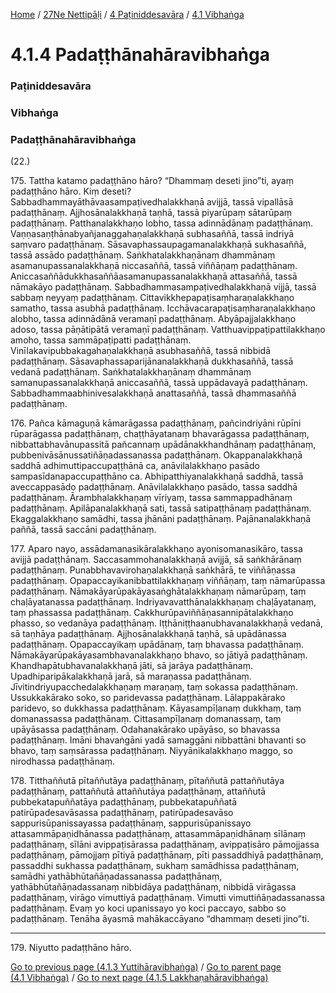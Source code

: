 
[Home](/) / [27Ne Nettipāḷi](/tipitaka/27Ne.md) / [4 Paṭiniddesavāra](/tipitaka/27Ne/4.md) / [4.1 Vibhaṅga](/tipitaka/27Ne/4/4.1.md)

# 4.1.4 Padaṭṭhānahāravibhaṅga

### Paṭiniddesavāra

### Vibhaṅga

### Padaṭṭhānahāravibhaṅga

(22.)

175\. Tattha katamo padaṭṭhāno hāro? “Dhammaṃ deseti jino”ti, ayaṃ padaṭṭhāno hāro. Kiṃ deseti? Sabbadhammayāthāvaasampaṭivedhalakkhaṇā avijjā, tassā vipallāsā padaṭṭhānaṃ. Ajjhosānalakkhaṇā taṇhā, tassā piyarūpaṃ sātarūpaṃ padaṭṭhānaṃ. Patthanalakkhaṇo lobho, tassa adinnādānaṃ padaṭṭhānaṃ. Vaṇṇasaṇṭhānabyañjanaggahaṇalakkhaṇā subhasaññā, tassā indriyā saṃvaro padaṭṭhānaṃ. Sāsavaphassaupagamanalakkhaṇā sukhasaññā, tassā assādo padaṭṭhānaṃ. Saṅkhatalakkhaṇānaṃ dhammānaṃ asamanupassanalakkhaṇā niccasaññā, tassā viññāṇaṃ padaṭṭhānaṃ. Aniccasaññādukkhasaññāasamanupassanalakkhaṇā attasaññā, tassā nāmakāyo padaṭṭhānaṃ. Sabbadhammasampaṭivedhalakkhaṇā vijjā, tassā sabbaṃ neyyaṃ padaṭṭhānaṃ. Cittavikkhepapaṭisaṃharaṇalakkhaṇo samatho, tassa asubhā padaṭṭhānaṃ. Icchāvacarapaṭisaṃharaṇalakkhaṇo alobho, tassa adinnādānā veramaṇī padaṭṭhānaṃ. Abyāpajjalakkhaṇo adoso, tassa pāṇātipātā veramaṇī padaṭṭhānaṃ. Vatthuavippaṭipattilakkhaṇo amoho, tassa sammāpaṭipatti padaṭṭhānaṃ. Vinīlakavipubbakagahaṇalakkhaṇā asubhasaññā, tassā nibbidā padaṭṭhānaṃ. Sāsavaphassaparijānanalakkhaṇā dukkhasaññā, tassā vedanā padaṭṭhānaṃ. Saṅkhatalakkhaṇānaṃ dhammānaṃ samanupassanalakkhaṇā aniccasaññā, tassā uppādavayā padaṭṭhānaṃ. Sabbadhammaabhinivesalakkhaṇā anattasaññā, tassā dhammasaññā padaṭṭhānaṃ.

176\. Pañca kāmaguṇā kāmarāgassa padaṭṭhānaṃ, pañcindriyāni rūpīni rūparāgassa padaṭṭhānaṃ, chaṭṭhāyatanaṃ bhavarāgassa padaṭṭhānaṃ, nibbattabhavānupassitā pañcannaṃ upādānakkhandhānaṃ padaṭṭhānaṃ, pubbenivāsānussatiñāṇadassanassa padaṭṭhānaṃ. Okappanalakkhaṇā saddhā adhimuttipaccupaṭṭhānā ca, anāvilalakkhaṇo pasādo sampasīdanapaccupaṭṭhāno ca. Abhipatthiyanalakkhaṇā saddhā, tassā aveccappasādo padaṭṭhānaṃ. Anāvilalakkhaṇo pasādo, tassa saddhā padaṭṭhānaṃ. Ārambhalakkhaṇaṃ vīriyaṃ, tassa sammappadhānaṃ padaṭṭhānaṃ. Apilāpanalakkhaṇā sati, tassā satipaṭṭhānaṃ padaṭṭhānaṃ. Ekaggalakkhaṇo samādhi, tassa jhānāni padaṭṭhānaṃ. Pajānanalakkhaṇā paññā, tassā saccāni padaṭṭhānaṃ.

177\. Aparo nayo, assādamanasikāralakkhaṇo ayonisomanasikāro, tassa avijjā padaṭṭhānaṃ. Saccasammohanalakkhaṇā avijjā, sā saṅkhārānaṃ padaṭṭhānaṃ. Punabbhavavirohaṇalakkhaṇā saṅkhārā, te viññāṇassa padaṭṭhānaṃ. Opapaccayikanibbattilakkhaṇaṃ viññāṇaṃ, taṃ nāmarūpassa padaṭṭhānaṃ. Nāmakāyarūpakāyasaṅghātalakkhaṇaṃ nāmarūpaṃ, taṃ chaḷāyatanassa padaṭṭhānaṃ. Indriyavavatthānalakkhaṇaṃ chaḷāyatanaṃ, taṃ phassassa padaṭṭhānaṃ. Cakkhurūpaviññāṇasannipātalakkhaṇo phasso, so vedanāya padaṭṭhānaṃ. Iṭṭhāniṭṭhaanubhavanalakkhaṇā vedanā, sā taṇhāya padaṭṭhānaṃ. Ajjhosānalakkhaṇā taṇhā, sā upādānassa padaṭṭhānaṃ. Opapaccayikaṃ upādānaṃ, taṃ bhavassa padaṭṭhānaṃ. Nāmakāyarūpakāyasambhavanalakkhaṇo bhavo, so jātiyā padaṭṭhānaṃ. Khandhapātubhavanalakkhaṇā jāti, sā jarāya padaṭṭhānaṃ. Upadhiparipākalakkhaṇā jarā, sā maraṇassa padaṭṭhānaṃ. Jīvitindriyupacchedalakkhaṇaṃ maraṇaṃ, taṃ sokassa padaṭṭhānaṃ. Ussukkakārako soko, so paridevassa padaṭṭhānaṃ. Lālappakārako paridevo, so dukkhassa padaṭṭhānaṃ. Kāyasampīḷanaṃ dukkhaṃ, taṃ domanassassa padaṭṭhānaṃ. Cittasampīḷanaṃ domanassaṃ, taṃ upāyāsassa padaṭṭhānaṃ. Odahanakārako upāyāso, so bhavassa padaṭṭhānaṃ. Imāni bhavaṅgāni yadā samaggāni nibbattāni bhavanti so bhavo, taṃ saṃsārassa padaṭṭhānaṃ. Niyyānikalakkhaṇo maggo, so nirodhassa padaṭṭhānaṃ.

178\. Titthaññutā pītaññutāya padaṭṭhānaṃ, pītaññutā pattaññutāya padaṭṭhānaṃ, pattaññutā attaññutāya padaṭṭhānaṃ, attaññutā pubbekatapuññatāya padaṭṭhānaṃ, pubbekatapuññatā patirūpadesavāsassa padaṭṭhānaṃ, patirūpadesavāso sappurisūpanissayassa padaṭṭhānaṃ, sappurisūpanissayo attasammāpaṇidhānassa padaṭṭhānaṃ, attasammāpaṇidhānaṃ sīlānaṃ padaṭṭhānaṃ, sīlāni avippaṭisārassa padaṭṭhānaṃ, avippaṭisāro pāmojjassa padaṭṭhānaṃ, pāmojjaṃ pītiyā padaṭṭhānaṃ, pīti passaddhiyā padaṭṭhānaṃ, passaddhi sukhassa padaṭṭhānaṃ, sukhaṃ samādhissa padaṭṭhānaṃ, samādhi yathābhūtañāṇadassanassa padaṭṭhānaṃ, yathābhūtañāṇadassanaṃ nibbidāya padaṭṭhānaṃ, nibbidā virāgassa padaṭṭhānaṃ, virāgo vimuttiyā padaṭṭhānaṃ. Vimutti vimuttiñāṇadassanassa padaṭṭhānaṃ. Evaṃ yo koci upanissayo yo koci paccayo, sabbo so padaṭṭhānaṃ. Tenāha āyasmā mahākaccāyano “dhammaṃ deseti jino”ti.

---

179\. Niyutto padaṭṭhāno hāro.



[Go to previous page (4.1.3 Yuttihāravibhaṅga)](/tipitaka/27Ne/4/4.1/4.1.3.md) / [Go to parent page (4.1 Vibhaṅga)](/tipitaka/27Ne/4/4.1.md) / [Go to next page (4.1.5 Lakkhaṇahāravibhaṅga)](/tipitaka/27Ne/4/4.1/4.1.5.md)


